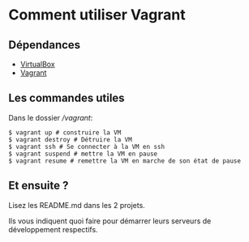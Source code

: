 # Comment utiliser Vagrant

## Dépendances

* [VirtualBox](https://www.virtualbox.org/)
* [Vagrant](http://vagrantup.com)

## Les commandes utiles

Dans le dossier */vagrant*:

	$ vagrant up # construire la VM
	$ vagrant destroy # Détruire la VM
	$ vagrant ssh # Se connecter à la VM en ssh
	$ vagrant suspend # mettre la VM en pause
	$ vagrant resume # remettre la VM en marche de son état de pause

## Et ensuite ?

Lisez les README.md dans les 2 projets. 

Ils vous indiquent quoi faire pour démarrer leurs serveurs de développement respectifs. 
